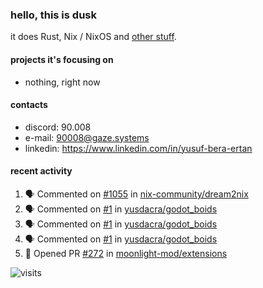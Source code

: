 ### hello, this is dusk

it does Rust, Nix / NixOS and [other stuff](https://gaze.systems/about/).

#### projects it's focusing on

- nothing, right now

#### contacts

- discord: 90.008
- e-mail: 90008@gaze.systems
- linkedin: https://www.linkedin.com/in/yusuf-bera-ertan

#### recent activity

<!--START_SECTION:activity-->
1. 🗣 Commented on [#1055](https://github.com/nix-community/dream2nix/pull/1055#issuecomment-2974617149) in [nix-community/dream2nix](https://github.com/nix-community/dream2nix)
2. 🗣 Commented on [#1](https://github.com/yusdacra/godot_boids/issues/1#issuecomment-2927698264) in [yusdacra/godot_boids](https://github.com/yusdacra/godot_boids)
3. 🗣 Commented on [#1](https://github.com/yusdacra/godot_boids/issues/1#issuecomment-2920454979) in [yusdacra/godot_boids](https://github.com/yusdacra/godot_boids)
4. 🗣 Commented on [#1](https://github.com/yusdacra/godot_boids/issues/1#issuecomment-2908347022) in [yusdacra/godot_boids](https://github.com/yusdacra/godot_boids)
5. 💪 Opened PR [#272](https://github.com/moonlight-mod/extensions/pull/272) in [moonlight-mod/extensions](https://github.com/moonlight-mod/extensions)
<!--END_SECTION:activity-->



![visits](https://count.getloli.com/@yusdacragithub?name=yusdacragithub&theme=booru-lewd&padding=5&offset=0&align=center&scale=1&pixelated=1&darkmode=0)
